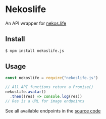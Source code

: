 # Nekoslife
An API wrapper for [nekos.life](https://nekos.life)

## Install
```sh
$ npm install nekoslife.js
```

## Usage
```js
const nekoslife = require("nekoslife.js")

// All API functions return a Promise()
nekoslife.avatar()
  .then((res) => console.log(res))
// Res is a URL for image endpoints
```
See all available endpoints in the [source code](https://github.com/bananaboy21/nekoslife.js/blob/master/src/index.ts)
